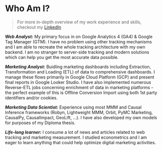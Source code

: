<script lang="ts">
    import {socials} from '$lib/info'
</script>

# Who Am I?

> For more in-depth overview of my work experience and skills, checkout my [LinkedIn](socials.linkedin)

**_Web Analyst:_** My primary focus in on Google Analytics 4 (GA4) & Google Tag Manager (GTM). I have no problem using other tracking mechanisms and I am able to recreate the whole tracking architecture with my own backend. I am no stranger to server-side tracking and modern solutions which can help you get the most accurate data possible. 

**_Marketing Analyst:_** Buidling marketing dashboards including Extraction, Transformation and Loading (ETL) of data to comprehensive dashboards. I manage these flows primarily in Google Cloud Platform (GCP) and present final reports in Google Looker Studio. I have also implemented numerous Reverse-ETL jobs concerning enrichment of data in marketing platforms - the perfect example of this is Offline Conversion Import using both 1st party identifiers and/or cookies.

**_Marketing Data Scientist:_** Experience using most MMM and Causal Inference frameworks (Robyn, Lightweight MMM, Orbit, PyMC Marketing, CausalPy, CausalImpact, GeoLift, ...). I have also developed my own models for purposes of my Diploma thesis.

**_Life-long learner:_** I consume a lot of news and articles related to web tracking and marketing measurement. I studied econometrics and I am eager to learn anything that could help optimize digital marketing activities. 